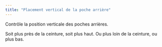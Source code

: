 ```yaml
---
title: "Placement vertical de la poche arrière"
---
```


Contrôle la position verticale des poches arrières.

Soit plus près de la ceinture, soit plus haut. Ou plus loin de la ceinture, ou plus bas.




